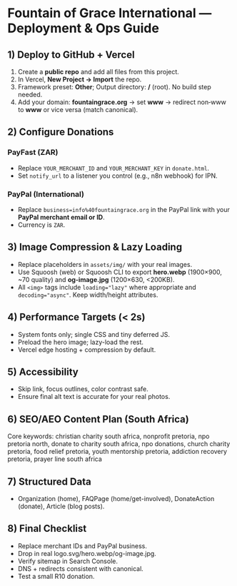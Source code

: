 # Fountain of Grace International — Deployment & Ops Guide

## 1) Deploy to GitHub + Vercel
1. Create a **public repo** and add all files from this project.
2. In Vercel, **New Project → Import** the repo.
3. Framework preset: **Other**; Output directory: **/** (root). No build step needed.
4. Add your domain: **fountaingrace.org** → set **www** → redirect non‑www to **www** or vice versa (match canonical).

## 2) Configure Donations
### PayFast (ZAR)
- Replace `YOUR_MERCHANT_ID` and `YOUR_MERCHANT_KEY` in `donate.html`.
- Set `notify_url` to a listener you control (e.g., n8n webhook) for IPN.

### PayPal (International)
- Replace `business=info%40fountaingrace.org` in the PayPal link with your **PayPal merchant email or ID**.
- Currency is `ZAR`.

## 3) Image Compression & Lazy Loading
- Replace placeholders in `assets/img/` with your real images.
- Use Squoosh (web) or Squoosh CLI to export **hero.webp** (1900×900, ~70 quality) and **og-image.jpg** (1200×630, <200KB).
- All `<img>` tags include `loading="lazy"` where appropriate and `decoding="async"`. Keep width/height attributes.

## 4) Performance Targets (< 2s)
- System fonts only; single CSS and tiny deferred JS.
- Preload the hero image; lazy-load the rest.
- Vercel edge hosting + compression by default.

## 5) Accessibility
- Skip link, focus outlines, color contrast safe.
- Ensure final alt text is accurate for your real photos.

## 6) SEO/AEO Content Plan (South Africa)
Core keywords: christian charity south africa, nonprofit pretoria, npo pretoria north, donate to charity south africa, npo donations, church charity pretoria, food relief pretoria, youth mentorship pretoria, addiction recovery pretoria, prayer line south africa

## 7) Structured Data
- Organization (home), FAQPage (home/get-involved), DonateAction (donate), Article (blog posts).

## 8) Final Checklist
- Replace merchant IDs and PayPal business.
- Drop in real logo.svg/hero.webp/og-image.jpg.
- Verify sitemap in Search Console.
- DNS + redirects consistent with canonical.
- Test a small R10 donation.
